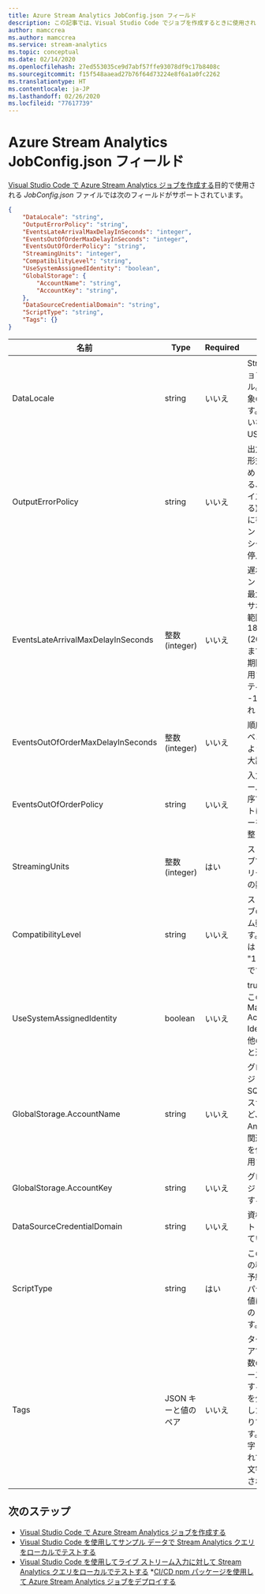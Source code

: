 ```yaml
---
title: Azure Stream Analytics JobConfig.json フィールド
description: この記事では、Visual Studio Code でジョブを作成するときに使用される Azure Stream Analytics JobConfig.json ファイルでサポートされているフィールドを一覧表示します。
author: mamccrea
ms.author: mamccrea
ms.service: stream-analytics
ms.topic: conceptual
ms.date: 02/14/2020
ms.openlocfilehash: 27ed553035ce9d7abf57ffe93078df9c17b8408c
ms.sourcegitcommit: f15f548aaead27b76f64d73224e8f6a1a0fc2262
ms.translationtype: HT
ms.contentlocale: ja-JP
ms.lasthandoff: 02/26/2020
ms.locfileid: "77617739"
---
```

# <a name="azure-stream-analytics-jobconfigjson-fields"></a>Azure Stream Analytics JobConfig.json フィールド

[Visual Studio Code で Azure Stream Analytics ジョブを作成する](quick-create-vs-code.md)目的で使用される *JobConfig.json* ファイルでは次のフィールドがサポートされています。

```json
{
    "DataLocale": "string",
    "OutputErrorPolicy": "string",
    "EventsLateArrivalMaxDelayInSeconds": "integer",
    "EventsOutOfOrderMaxDelayInSeconds": "integer",
    "EventsOutOfOrderPolicy": "string",
    "StreamingUnits": "integer",
    "CompatibilityLevel": "string",
    "UseSystemAssignedIdentity": "boolean",
    "GlobalStorage": {
        "AccountName": "string",
        "AccountKey": "string",
    },
    "DataSourceCredentialDomain": "string",
    "ScriptType": "string",
    "Tags": {}
}
```

|名前|Type|Required|Value|
|----|----|--------|-----|
|DataLocale|string|いいえ|Stream Analytics ジョブのデータ ロケール。 値はサポート対象の名前になります。 何も指定されていない場合は "en-US" になります。|
|OutputErrorPolicy|string|いいえ|出力に到達したが、形式が正しくないため (列値が欠けている、列値の種類やサイズが間違っている)、外部ストレージに書き込めないイベントに適用するポリシーを示します。 - 停止または削除|
|EventsLateArrivalMaxDelayInSeconds|整数 (integer)|いいえ|遅れて到達したイベントを含めるための最大許容遅延 (秒)。 サポートされている範囲は -1 から 1814399 (20.23:59:59 日数) までです。-1 は、無期限待機の指定に使用されます。 プロパティがない場合、値 -1 であると解釈されます。|
|EventsOutOfOrderMaxDelayInSeconds|整数 (integer)|いいえ|順序が正しくないイベントの順序を戻すように調整できる最大許容遅延 (秒)。|
|EventsOutOfOrderPolicy|string|いいえ|入力イベント ストリームで正しくない順序で到達したイベントに適用するポリシーを示します。 - 調整または削除|
|StreamingUnits|整数 (integer)|はい|ストリーミング ジョブで使用されるストリーミング ユニットの数を指定します。|
|CompatibilityLevel|string|いいえ|ストリーミング ジョブの特定のランタイム動作を制御します。 - 使用可能な値は "1.0"、"1.1"、"1.2" です|
|UseSystemAssignedIdentity|boolean|いいえ|true に設定すると、このジョブ自体で Managed Azure Active Directory Identity を利用して他の Azure サービスと通信できます。|
|GlobalStorage.AccountName|string|いいえ|グローバル ストレージ アカウントは、SQL の参照データのスナップショットなど、Stream Analytics ジョブに関連するコンテンツを保存するために使用されます。|
|GlobalStorage.AccountKey|string|いいえ|グローバル ストレージ アカウントの対応するキー。|
|DataSourceCredentialDomain|string|いいえ|資格情報ローカル ストレージに予約されているプロパティ。|
|ScriptType|string|はい|このソース ファイルの種類を示す目的で予約されているプロパティ。 使用可能な値は JobConfig.json の "JobConfig" です。|
|Tags|JSON キーと値のペア|いいえ|タグは名前と値のペアで、同じタグを複数のリソースやリソース グループに適用することでリソースを分類したり、統合した請求を表示したりできるようにします。 タグ名では大文字と小文字が区別されず、タグ値では大文字と小文字が区別されます。|

## <a name="next-steps"></a>次のステップ

* [Visual Studio Code で Azure Stream Analytics ジョブを作成する](quick-create-vs-code.md)
* [Visual Studio Code を使用してサンプル データで Stream Analytics クエリをローカルでテストする](visual-studio-code-local-run.md)
* [Visual Studio Code を使用してライブ ストリーム入力に対して Stream Analytics クエリをローカルでテストする](visual-studio-code-local-run-live-input.md)
*[CI/CD npm パッケージを使用して Azure Stream Analytics ジョブをデプロイする](setup-cicd-vs-code.md)